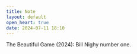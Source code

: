 ```yaml
---
title: Note
layout: default
open_heart: true
date: 2024-07-11 18:10
---
```


The Beautiful Game (2024): Bill Nighy number one.
